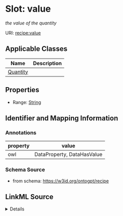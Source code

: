 # Slot: value
_the value of the quantity_


URI: [recipe:value](http://w3id.org/ontogpt/recipe/value)



<!-- no inheritance hierarchy -->




## Applicable Classes

| Name | Description |
| --- | --- |
[Quantity](Quantity.md) | 






## Properties

* Range: [String](String.md)







## Identifier and Mapping Information





### Annotations

| property | value |
| --- | --- |
| owl | DataProperty, DataHasValue |



### Schema Source


* from schema: https://w3id.org/ontogpt/recipe




## LinkML Source

<details>
```yaml
name: value
annotations:
  owl:
    tag: owl
    value: DataProperty, DataHasValue
description: the value of the quantity
from_schema: https://w3id.org/ontogpt/recipe
rank: 1000
alias: value
owner: Quantity
domain_of:
- Quantity
range: string

```
</details>